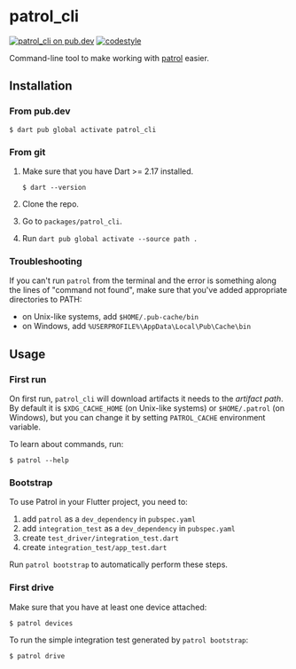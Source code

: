 # patrol_cli

[![patrol_cli on pub.dev][pub_badge]][pub_link]
[![codestyle][pub_badge_style]][pub_badge_link]

Command-line tool to make working with [patrol][pub_link_test] easier.

## Installation

### From pub.dev

```console
$ dart pub global activate patrol_cli
```

### From git

1. Make sure that you have Dart >= 2.17 installed.

   ```console
   $ dart --version
   ```

2. Clone the repo.
3. Go to `packages/patrol_cli`.
4. Run `dart pub global activate --source path .`

### Troubleshooting

If you can't run `patrol` from the terminal and the error is something along the
lines of "command not found", make sure that you've added appropriate
directories to PATH:

- on Unix-like systems, add `$HOME/.pub-cache/bin`
- on Windows, add `%USERPROFILE%\AppData\Local\Pub\Cache\bin`

## Usage

### First run

On first run, `patrol_cli` will download artifacts it needs to the _artifact
path_. By default it is `$XDG_CACHE_HOME` (on Unix-like systems) or
`$HOME/.patrol` (on Windows), but you can change it by setting `PATROL_CACHE`
environment variable.

To learn about commands, run:

```console
$ patrol --help
```

### Bootstrap

To use Patrol in your Flutter project, you need to:

1. add `patrol` as a `dev_dependency` in `pubspec.yaml`
1. add `integration_test` as a `dev_dependency` in `pubspec.yaml`
1. create `test_driver/integration_test.dart`
1. create `integration_test/app_test.dart`

Run `patrol bootstrap` to automatically perform these steps.

### First drive

Make sure that you have at least one device attached:

```console
$ patrol devices
```

To run the simple integration test generated by `patrol bootstrap`:

```console
$ patrol drive
```

[pub_badge]: https://img.shields.io/pub/v/patrol_cli.svg
[pub_link]: https://pub.dartlang.org/packages/patrol_cli
[pub_link_test]: https://pub.dartlang.org/packages/patrol
[pub_badge]: https://img.shields.io/pub/v/patrol_cli.svg
[pub_link]: https://pub.dartlang.org/packages/patrol_cli
[pub_badge_style]: https://img.shields.io/badge/style-leancode__lint-black
[pub_badge_link]: https://pub.dartlang.org/packages/leancode_lint
